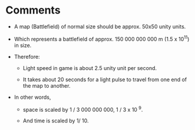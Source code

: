 # Comments

- A map (Battlefield) of normal size should be approx. 50x50 unity units.<br>

- Which represents a battlefield of approx. 150 000 000 000 m (1.5 x 10<sup>11</sup>) in size.  

- Therefore: 

    - Light speed in game is about 2.5 unity unit per second. 

    - It takes about 20 seconds for a light pulse to travel from one end of the map to another. 

- In other words, 

    - space is scaled by 1 / 3 000 000 000, 1 / 3 x 10 <sup>9</sup>. 

    - And time is scaled by 1/ 10. 